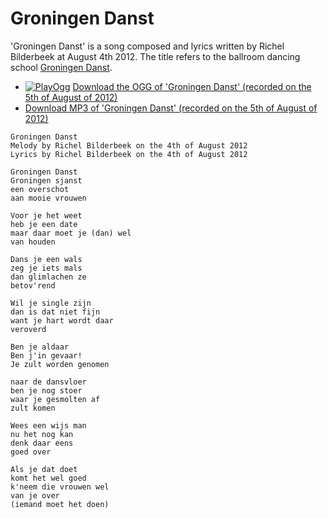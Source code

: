 # Groningen Danst

'Groningen Danst' is a song composed and lyrics written by Richel Bilderbeek
at August 4th 2012. The title refers to the ballroom dancing school
[Groningen Danst](http://www.groningendanst.nl).

-   [![PlayOgg](http://static.fsf.org/playogg/Play_ogg_80x15.png "I support PlayOgg!")](http://playogg.org) [Download the OGG of 'Groningen Danst' (recorded on the 5th of August of 2012)](CD07_GroningenDanst20120805.ogg)
-   [Download MP3 of 'Groningen Danst' (recorded on the 5th of August of 2012)](CD07_GroningenDanst20120805.mp3)

```
Groningen Danst
Melody by Richel Bilderbeek on the 4th of August 2012
Lyrics by Richel Bilderbeek on the 4th of August 2012

Groningen Danst
Groningen sjanst
een overschot 
aan mooie vrouwen

Voor je het weet
heb je een date
maar daar moet je (dan) wel
van houden

Dans je een wals
zeg je iets mals
dan glimlachen ze
betov'rend

Wil je single zijn
dan is dat niet fijn
want je hart wordt daar
veroverd

Ben je aldaar
Ben j'in gevaar!
Je zult worden genomen

naar de dansvloer
ben je nog stoer
waar je gesmolten af
zult komen

Wees een wijs man
nu het nog kan
denk daar eens 
goed over

Als je dat doet
komt het wel goed
k'neem die vrouwen wel
van je over
(iemand moet het doen)
```
